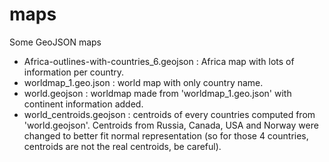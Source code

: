 # maps
Some GeoJSON maps

- Africa-outlines-with-countries_6.geojson : Africa map with lots of information per country.
- worldmap_1.geo.json : world map with only country name.
- world.geojson : worldmap made from 'worldmap_1.geo.json' with continent information added.
- world_centroids.geojson : centroids of every countries computed from 'world.geojson'. Centroids from Russia, Canada, USA and Norway were changed to better fit normal representation (so for those 4 countries, centroids are not the real centroids, be careful).
